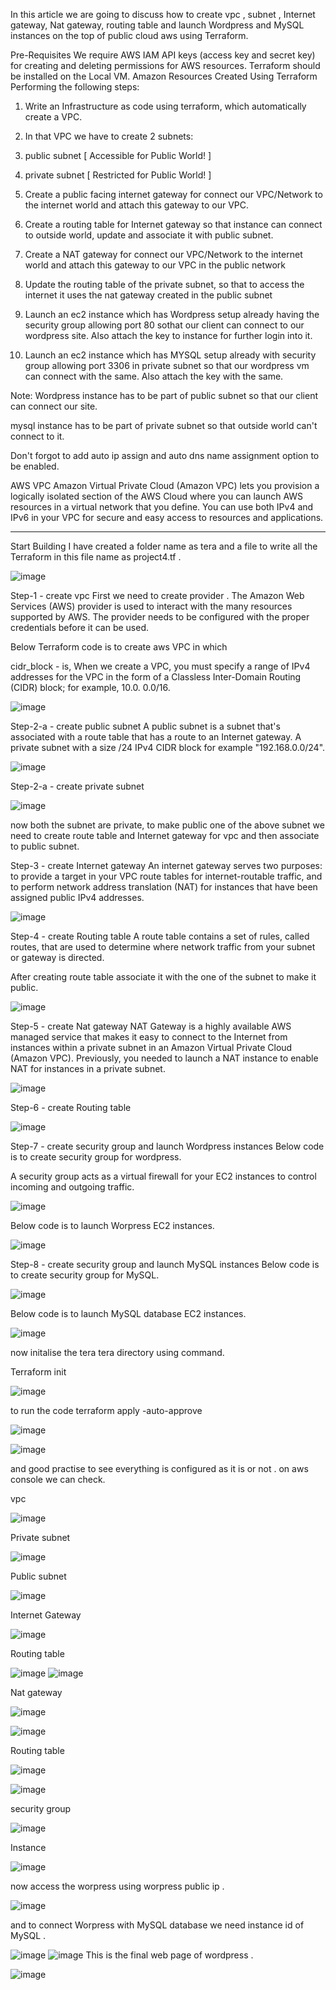In this article we are going to discuss how to create vpc , subnet , Internet gateway, Nat gateway, routing table and launch Wordpress and MySQL instances on the top of public cloud aws using Terraform.

Pre-Requisites
We require AWS IAM API keys (access key and secret key) for creating and deleting permissions for AWS resources. 
Terraform should be installed on the Local VM.
Amazon Resources Created Using Terraform
Performing the following steps:

1. Write an Infrastructure as code using terraform, which automatically create a VPC.

2. In that VPC we have to create 2 subnets:

  1.  public subnet [ Accessible for Public World! ] 

  2.  private subnet [ Restricted for Public World! ]

3. Create a public facing internet gateway for connect our VPC/Network to the internet world and attach this gateway to our VPC.

4. Create a routing table for Internet gateway so that instance can connect to outside world, update and associate it with public subnet.

5. Create a NAT gateway for connect our VPC/Network to the internet world and attach this gateway to our VPC in the public network

6. Update the routing table of the private subnet, so that to access the internet it uses the nat gateway created in the public subnet

7. Launch an ec2 instance which has Wordpress setup already having the security group allowing port 80 sothat our client can connect to our wordpress site. Also attach the key to instance for further login into it.

8. Launch an ec2 instance which has MYSQL setup already with security group allowing port 3306 in private subnet so that our wordpress vm can connect with the same. Also attach the key with the same.



Note: Wordpress instance has to be part of public subnet so that our client can connect our site. 

mysql instance has to be part of private subnet so that outside world can't connect to it.

Don't forgot to add auto ip assign and auto dns name assignment option to be enabled.

AWS VPC
Amazon Virtual Private Cloud (Amazon VPC) lets you provision a logically isolated section of the AWS Cloud where you can launch AWS resources in a virtual network that you define. You can use both IPv4 and IPv6 in your VPC for secure and easy access to resources and applications.

_______________________________________________________
Start Building
I have created a folder name as tera and a file to write all the Terraform in this file name as project4.tf .

![image](https://user-images.githubusercontent.com/61896468/95584090-c4cc7480-0a5a-11eb-823f-06dbd75a8168.png)

Step-1 - create vpc
First we need to create provider . The Amazon Web Services (AWS) provider is used to interact with the many resources supported by AWS. The provider needs to be configured with the proper credentials before it can be used.

Below Terraform code is to create aws VPC in which

cidr_block - is, When we create a VPC, you must specify a range of IPv4 addresses for the VPC in the form of a Classless Inter-Domain Routing (CIDR) block; for example, 10.0. 0.0/16.

![image](https://user-images.githubusercontent.com/61896468/95584263-078e4c80-0a5b-11eb-84f8-51e5e637abba.png)

Step-2-a - create public subnet
A public subnet is a subnet that's associated with a route table that has a route to an Internet gateway. A private subnet with a size /24 IPv4 CIDR block for example "192.168.0.0/24".

![image](https://user-images.githubusercontent.com/61896468/95584322-27be0b80-0a5b-11eb-809f-59607cf5a5d3.png) 

Step-2-a - create private subnet

![image](https://user-images.githubusercontent.com/61896468/95584372-3f958f80-0a5b-11eb-9325-5f21986504bd.png) 

now both the subnet are private, to make public one of the above subnet we need to create route table and Internet gateway for vpc and then associate to public subnet.

Step-3 - create Internet gateway
An internet gateway serves two purposes: to provide a target in your VPC route tables for internet-routable traffic, and to perform network address translation (NAT) for instances that have been assigned public IPv4 addresses.

![image](https://user-images.githubusercontent.com/61896468/95584420-576d1380-0a5b-11eb-9326-7222e1749539.png) 

Step-4 - create Routing table
A route table contains a set of rules, called routes, that are used to determine where network traffic from your subnet or gateway is directed.

After creating route table associate it with the one of the subnet to make it public.

![image](https://user-images.githubusercontent.com/61896468/95584474-6f449780-0a5b-11eb-832f-062aea402c72.png) 

Step-5 - create Nat gateway
NAT Gateway is a highly available AWS managed service that makes it easy to connect to the Internet from instances within a private subnet in an Amazon Virtual Private Cloud (Amazon VPC). Previously, you needed to launch a NAT instance to enable NAT for instances in a private subnet.

![image](https://user-images.githubusercontent.com/61896468/95584533-84b9c180-0a5b-11eb-9f9b-732ec4b27324.png) 

Step-6 - create Routing table

![image](https://user-images.githubusercontent.com/61896468/95584580-9bf8af00-0a5b-11eb-91a5-2d6fae12de0c.png) 

Step-7 - create security group and launch Wordpress instances
Below code is to create security group for wordpress.

A security group acts as a virtual firewall for your EC2 instances to control incoming and outgoing traffic.

![image](https://user-images.githubusercontent.com/61896468/95584646-b3379c80-0a5b-11eb-9b48-7032fd3b8d1a.png) 

Below code is to launch Worpress EC2 instances.

![image](https://user-images.githubusercontent.com/61896468/95584708-c8acc680-0a5b-11eb-8b93-6d6dd420b4ce.png) 

Step-8 - create security group and launch MySQL instances
Below code is to create security group for MySQL.

![image](https://user-images.githubusercontent.com/61896468/95584777-dd895a00-0a5b-11eb-8c1f-a19f66e7541e.png) 

Below code is to launch MySQL database EC2 instances.

![image](https://user-images.githubusercontent.com/61896468/95584850-f8f46500-0a5b-11eb-9d7c-e342a4a35014.png) 

now initalise the tera tera directory using command.

Terraform init

![image](https://user-images.githubusercontent.com/61896468/95584926-188b8d80-0a5c-11eb-95ea-43bc60c7aa9f.png) 

to run the code terraform apply -auto-approve

![image](https://user-images.githubusercontent.com/61896468/95584992-2fca7b00-0a5c-11eb-90f4-8672720a4c4f.png)

![image](https://user-images.githubusercontent.com/61896468/95585009-3953e300-0a5c-11eb-99c3-45d9bab1bfa0.png) 


and good practise to see everything is configured as it is or not . on aws console we can check.

vpc

![image](https://user-images.githubusercontent.com/61896468/95585115-6607fa80-0a5c-11eb-86e4-34f60f2db66a.png) 

Private subnet

![image](https://user-images.githubusercontent.com/61896468/95585169-7c15bb00-0a5c-11eb-992a-2d39e7204140.png)

 
 
Public subnet

![image](https://user-images.githubusercontent.com/61896468/95585224-918ae500-0a5c-11eb-8517-5d486c36a919.png) 

Internet Gateway

![image](https://user-images.githubusercontent.com/61896468/95585392-cac35500-0a5c-11eb-873b-f5aa7cec8ef4.png) 

Routing table

![image](https://user-images.githubusercontent.com/61896468/95585292-a9626900-0a5c-11eb-9a74-fc751b023a8c.png)
![image](https://user-images.githubusercontent.com/61896468/95585313-b1220d80-0a5c-11eb-960c-09bf88b24c7b.png)

Nat gateway

![image](https://user-images.githubusercontent.com/61896468/95585451-df9fe880-0a5c-11eb-96f1-36df464a02f6.png)

![image](https://user-images.githubusercontent.com/61896468/95585499-f47c7c00-0a5c-11eb-91a6-76ee84ac52c1.png)

Routing table

![image](https://user-images.githubusercontent.com/61896468/95585607-0d852d00-0a5d-11eb-94d1-5d2d4c7b99c1.png)

![image](https://user-images.githubusercontent.com/61896468/95585624-1544d180-0a5d-11eb-83a6-37687e9e3cb6.png)

security group

![image](https://user-images.githubusercontent.com/61896468/95585693-3279a000-0a5d-11eb-824f-96cb61ce2be7.png) 

Instance

![image](https://user-images.githubusercontent.com/61896468/95585746-47563380-0a5d-11eb-84ee-ded82c1e37c6.png) 

now access the worpress using worpress public ip .

![image](https://user-images.githubusercontent.com/61896468/95585938-90a68300-0a5d-11eb-878d-07d4f086b952.png) 

and to connect Worpress with MySQL database we need instance id of MySQL .

![image](https://user-images.githubusercontent.com/61896468/95585793-5c32c700-0a5d-11eb-8b58-ed24fd4ec7d9.png)
![image](https://user-images.githubusercontent.com/61896468/95585805-62c13e80-0a5d-11eb-834d-1f6e4255a09f.png)
This is the final web page of wordpress .

![image](https://user-images.githubusercontent.com/61896468/95585866-7a002c00-0a5d-11eb-8594-10baf4dd946b.png) 
